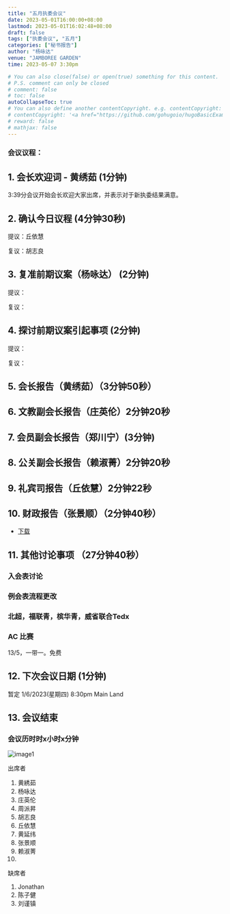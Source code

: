 ```yaml
---
title: "五月执委会议"
date: 2023-05-01T16:00:00+08:00
lastmod: 2023-05-01T16:02:48+08:00
draft: false
tags: ["执委会议", "五月"]
categories: ["秘书报告"]
author: "杨咏达"
venue: "JAMBOREE GARDEN"
time: 2023-05-07 3:30pm

# You can also close(false) or open(true) something for this content.
# P.S. comment can only be closed
# comment: false
# toc: false
autoCollapseToc: true
# You can also define another contentCopyright. e.g. contentCopyright: "This is another copyright."
# contentCopyright: '<a href="https://github.com/gohugoio/hugoBasicExample" rel="noopener" target="_blank">See origin</a>'
# reward: false
# mathjax: false
---
```

<!-- [The Coffee Bean & Tea Leaf The Promenade](https://g.co/kgs/KNgstg) -->
### 会议议程：
## 1. 会长欢迎词 - 黄绣茹 (1分钟)
3:39分会议开始会长欢迎大家出席，并表示对于新执委结果满意。


## 2. 确认今日议程 (4分钟30秒)

  提议：丘依慧

  复议：胡志良
 
      
## 3. 复准前期议案（杨咏达） (2分钟)


  提议：

  复议：

## 4. 探讨前期议案引起事项 (2分钟)

  提议：

  复议：

## 5. 会长报告（黄绣茹）（3分钟50秒）



## 6. 文教副会长报告（庄英伦）2分钟20秒



## 7. 会员副会长报告（郑川宁）(3分钟)



## 8. 公关副会长报告（赖淑菁）2分钟20秒



## 9. 礼宾司报告（丘依慧）2分钟22秒



## 10. 财政报告（张景顺）（2分钟40秒）
- [下载](/tmc/file/2023/4/tmc.pdf)


## 11. 其他讨论事项 （27分钟40秒）
  ### 入会表讨论

  ### 例会表流程更改

  ### 北超，福联青，槟华青，威省联合Tedx

  ### AC 比赛
  13/5，一带一。免费



## 12. 下次会议日期 (1分钟)
  暂定 1/6/2023(星期四) 8:30pm Main Land



## 13. 会议结束

 
 
### 会议历时时x小时x分钟

![image1](/tmc/file/2023/5/1.jpg "image1")


出席者
1. 黄綉茹
2. 杨咏达
3. 庄英伦
4. 周派昇
5. 胡志良
6. 丘依慧
7. 黄延纬
8. 张景顺
9. 赖淑菁
10.  


缺席者
1. Jonathan 
2. 陈子健
3. 刘谨镇
